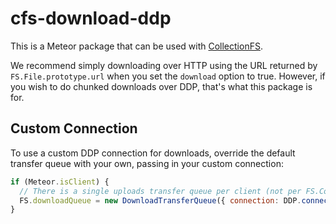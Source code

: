 cfs-download-ddp
=========================

This is a Meteor package that can be used with
[CollectionFS](https://github.com/CollectionFS/Meteor-CollectionFS).

We recommend simply downloading over HTTP using the URL returned by
`FS.File.prototype.url` when you set the `download` option to true. However,
if you wish to do chunked downloads over DDP, that's what this package is for.

## Custom Connection

To use a custom DDP connection for downloads, override the default
transfer queue with your own, passing in your custom connection:

```js
if (Meteor.isClient) {
  // There is a single uploads transfer queue per client (not per FS.Collection)
  FS.downloadQueue = new DownloadTransferQueue({ connection: DDP.connect(myUrl) });
}
```
